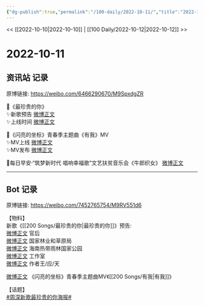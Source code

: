 ```yaml
---
{"dg-publish":true,"permalink":"/100-daily/2022-10-11/","title":"2022-10-11"}
---
```



<< [[2022-10-10\|2022-10-10]] | [[100 Daily/2022-10-12\|2022-10-12]] >>

# 2022-10-11

## 资讯站 记录

原博链接: https://weibo.com/6466290670/M9SpxdgZR

🌟《最珍贵的你》  
✨新歌预告 [微博正文](https://m.weibo.cn/6466290670/4823447245162968)  
✨上线时间 [微博正文](https://m.weibo.cn/6466290670/4823449962545229)

🌟《闪亮的坐标》青春季主题曲《有我》MV  
✨MV上线 [微博正文](https://m.weibo.cn/6466290670/4823479435657819)  
✨MV发布 [微博正文](https://m.weibo.cn/6466290670/4823471182317435)

🌟每日早安·“筑梦新时代 唱响幸福歌”文艺扶贫音乐会《牛郎织女》 [微博正文](https://m.weibo.cn/6466290670/4823305254866604)

---
## Bot 记录

原博链接: https://weibo.com/7452765754/M9RV551d6

【物料】  
新歌《[[200 Songs/最珍贵的你\|最珍贵的你]]》预告:  
[微博正文](https://m.weibo.cn/5248300719/4823448997857802) 官后  
[微博正文](https://m.weibo.cn/2749447053/4823445160072227) 国家林业和草原局  
[微博正文](https://m.weibo.cn/3494657737/4823463337920616) 海南热带雨林国家公园  
[微博正文](https://m.weibo.cn/7478855230/4823455243175577) 工作室  
[微博正文](https://m.weibo.cn/5025365433/4823490911801530) 作者王/应/天

[微博正文](https://m.weibo.cn/7582049516/4823466292021305) 《闪亮的坐标》青春季主题曲MV《[[200 Songs/有我\|有我]]》

【话题】  
[#周深新歌最珍贵的你海报#](https://s.weibo.com/weibo?q=%23%E5%91%A8%E6%B7%B1%E6%96%B0%E6%AD%8C%E6%9C%80%E7%8F%8D%E8%B4%B5%E7%9A%84%E4%BD%A0%E6%B5%B7%E6%8A%A5%23)
